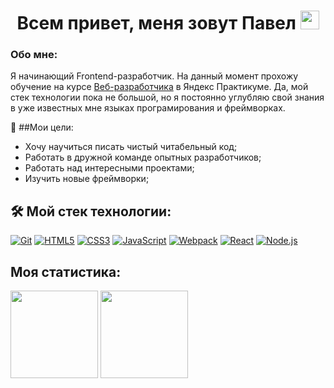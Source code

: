 <h1 align="center">Всем привет, меня зовут Павел <img src="https://media.giphy.com/media/hvRJCLFzcasrR4ia7z/giphy.gif" height="30px"></h1>

### Обо мне:
Я начинающий Frontend-разработчик. На данный момент прохожу обучение на курсе [Веб-разработчика](https://practicum.yandex.ru/web/) в Яндекс Практикуме. Да, мой стек технологии пока не большой, но я постоянно углубляю свой знания в уже известных мне языках програмирования и фреймворках.

🎯 ##Мои цели:
- Хочу научиться писать чистый читабельный код;
- Работать в дружной команде опытных разработчиков;
- Работать над интересными проектами;
- Изучить новые фреймворки;

## 🛠 Мой стек технологии:
[![Git](https://user-images.githubusercontent.com/86494748/128634186-d1b69fc3-322b-4344-89d0-615670eaaa93.png)](https://git-scm.com/)
[![HTML5](https://user-images.githubusercontent.com/86494748/128634189-e6ded326-aeb9-4f8d-8508-f0fcd7f1d891.png)](https://html5book.ru/html-html5/)
[![CSS3](https://user-images.githubusercontent.com/86494748/128634188-71178ce2-89cf-4283-9f5a-87ff5d3b4854.png)](https://html5book.ru/css-css3/)
[![JavaScript](https://user-images.githubusercontent.com/86494748/148681759-aea31033-3b1c-4687-a0e7-e5faeb06bf50.png)](https://262.ecma-international.org/)
[![Webpack](https://user-images.githubusercontent.com/86494748/148681761-05344a41-60b5-4018-a977-90b31df5fcdc.png)](https://webpack.js.org/)
[![React](https://user-images.githubusercontent.com/86494748/148681760-b140d3e8-7e61-4bfd-9266-b1f72523fe32.png)](https://ru.reactjs.org/)
[![Node.js](https://user-images.githubusercontent.com/86494748/158791550-15622b7d-b568-4c49-8bdd-b6732cb2869b.png)](https://nodejs.org/en/)

## Моя статистика:

<img src="https://github-readme-stats.vercel.app/api/top-langs/?username=Tptechnician&layout=compact" height="140px"/> <img src="https://github-readme-stats.vercel.app/api?username=Tptechnician" height="140px"/>
